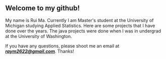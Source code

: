 ## Welcome to my github!

My name is Rui Ma. Currently I am Master's student at the University of Michigan studying Applied Statistics. Here are some projects that I have done over the years. The java projects were done when I was in undergrad at the University of Washington.

If you have any questions, please shoot me an email at __*raym2622@gmail.com*__. Thanks!
